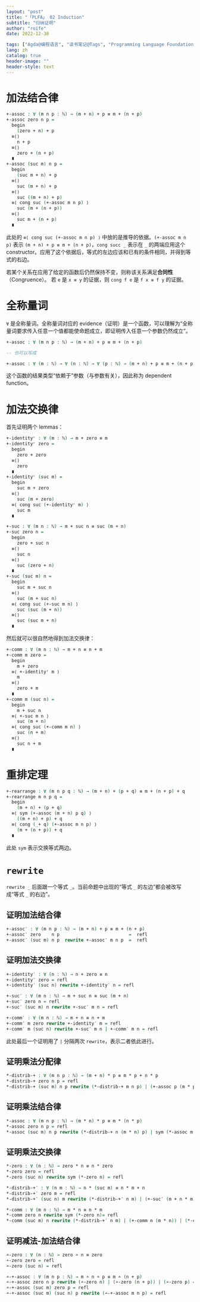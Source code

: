 ```yaml
---
layout: "post"
title: "「PLFA」 02 Induction"
subtitle: "归纳证明"
author: "roife"
date: 2022-12-30

tags: ["Agda@编程语言", "读书笔记@Tags", "Programming Language Foundations in Agda@读书笔记", "Dependent Type@程序语言理论", "形式化验证@程序语言理论", "类型系统@程序语言理论", "程序语言理论@Tags"]
lang: zh
catalog: true
header-image: ""
header-style: text
---
```


# 加法结合律

```agda
+-assoc : ∀ (m n p : ℕ) → (m + n) + p ≡ m + (n + p)
+-assoc zero n p =
  begin
    (zero + n) + p
  ≡⟨⟩
    n + p
  ≡⟨⟩
    zero + (n + p)
  ∎
+-assoc (suc m) n p =
  begin
    (suc m + n) + p
  ≡⟨⟩
    suc (m + n) + p
  ≡⟨⟩
    suc ((m + n) + p)
  ≡⟨ cong suc (+-assoc m n p) ⟩
    suc (m + (n + p))
  ≡⟨⟩
    suc m + (n + p)
  ∎
```

此处的 `≡⟨ cong suc (+-assoc m n p) ⟩` 中放的是推导的依据。`(+-assoc m n p)` 表示 `(m + n) + p ≡ m + (n + p)`，`cong succ _` 表示在 `_` 的两端应用这个 constructor。应用了这个依据后，等式的左边应该和已有的条件相同，并得到等式的右边。

若某个关系在应用了给定的函数后仍然保持不变，则称该关系满足**合同性**（Congruence）。 若 `e` 是 `x ≡ y` 的证据，则 `cong f e` 是 `f x ≡ f y` 的证据。

# 全称量词

`∀` 是全称量词。全称量词对应的 evidence（证明）是一个函数，可以理解为“全称量词要求传入任意一个值都能使命题成立，即证明传入任意一个参数仍然成立”。

```agda
+-assoc : ∀ (m n p : ℕ) → (m + n) + p ≡ m + (n + p)

-- 也可以写成

+-assoc : ∀ (m : ℕ) → ∀ (n : ℕ) → ∀ (p : ℕ) → (m + n) + p ≡ m + (n + p)
```

这个函数的结果类型“依赖于”参数（与参数有关），因此称为 dependent function。

# 加法交换律

首先证明两个 lemmas：

```agda
+-identityʳ : ∀ (m : ℕ) → m + zero ≡ m
+-identityʳ zero =
  begin
    zero + zero
  ≡⟨⟩
    zero
  ∎
+-identityʳ (suc m) =
  begin
    suc m + zero
  ≡⟨⟩
    suc (m + zero)
  ≡⟨ cong suc (+-identityʳ m) ⟩
    suc m
  ∎
```

```agda
+-suc : ∀ (m n : ℕ) → m + suc n ≡ suc (m + n)
+-suc zero n =
  begin
    zero + suc n
  ≡⟨⟩
    suc n
  ≡⟨⟩
    suc (zero + n)
  ∎
+-suc (suc m) n =
  begin
    suc m + suc n
  ≡⟨⟩
    suc (m + suc n)
  ≡⟨ cong suc (+-suc m n) ⟩
    suc (suc (m + n))
  ≡⟨⟩
    suc (suc m + n)
  ∎
```

然后就可以很自然地得到加法交换律：

```agda
+-comm : ∀ (m n : ℕ) → m + n ≡ n + m
+-comm m zero =
  begin
    m + zero
  ≡⟨ +-identityʳ m ⟩
    m
  ≡⟨⟩
    zero + m
  ∎
+-comm m (suc n) =
  begin
    m + suc n
  ≡⟨ +-suc m n ⟩
    suc (m + n)
  ≡⟨ cong suc (+-comm m n) ⟩
    suc (n + m)
  ≡⟨⟩
    suc n + m
  ∎
```

# 重排定理

```agda
+-rearrange : ∀ (m n p q : ℕ) → (m + n) + (p + q) ≡ m + (n + p) + q
+-rearrange m n p q =
  begin
    (m + n) + (p + q)
  ≡⟨ sym (+-assoc (m + n) p q) ⟩
    ((m + n) + p) + q
  ≡⟨ cong (_+ q) (+-assoc m n p) ⟩
    (m + (n + p)) + q
  ∎
```

此处 `sym` 表示交换等式两边。

# `rewrite`

`rewrite _` 后面跟一个等式 `_`。当前命题中出现的“等式 `_` 的左边”都会被改写成“等式 `_` 的右边”。

## 证明加法结合律

```agda
+-assoc′ : ∀ (m n p : ℕ) → (m + n) + p ≡ m + (n + p)
+-assoc′ zero    n p                          =  refl
+-assoc′ (suc m) n p  rewrite +-assoc′ m n p  =  refl
```

## 证明加法交换律

```agda
+-identity′ : ∀ (n : ℕ) → n + zero ≡ n
+-identity′ zero = refl
+-identity′ (suc n) rewrite +-identity′ n = refl

+-suc′ : ∀ (m n : ℕ) → m + suc n ≡ suc (m + n)
+-suc′ zero n = refl
+-suc′ (suc m) n rewrite +-suc′ m n = refl

+-comm′ : ∀ (m n : ℕ) → m + n ≡ n + m
+-comm′ m zero rewrite +-identity′ m = refl
+-comm′ m (suc n) rewrite +-suc′ m n | +-comm′ m n = refl
```

此处最后一个证明用了 `|` 分隔两次 `rewrite`，表示二者依此进行。

## 证明乘法分配律

```agda
*-distrib-+ : ∀ (m n p : ℕ) → (m + n) * p ≡ m * p + n * p
*-distrib-+ zero n p = refl
*-distrib-+ (suc m) n p rewrite (*-distrib-+ m n p) | (+-assoc p (m * p) (n * p)) = refl
```

## 证明乘法结合律

```agda
*-assoc : ∀ (m n p : ℕ) → (m * n) * p ≡ m * (n * p)
*-assoc zero n p = refl
*-assoc (suc m) n p rewrite (*-distrib-+ n (m * n) p) | sym (*-assoc m n p) = refl
```

## 证明乘法交换律

```agda
*-zero : ∀ (n : ℕ) → zero * n ≡ n * zero
*-zero zero = refl
*-zero (suc n) rewrite sym (*-zero n) = refl

*-distrib-+′ : ∀ (n m : ℕ) → n * (suc m) ≡ n * m + n
*-distrib-+′ zero m = refl
*-distrib-+′ (suc n) m rewrite (*-distrib-+′ n m) | (+-suc′ (m + n * m) n) | (+-assoc m (n * m) n) = refl

*-comm : ∀ (m n : ℕ) → m * n ≡ n * m
*-comm zero n rewrite sym (*-zero n)= refl
*-comm (suc m) n rewrite (*-distrib-+′ n m) | (+-comm n (m * n)) | (*-comm m n) = refl
```

## 证明减法-加法结合律

```agda
∸-zero : ∀ (n : ℕ) → zero ∸ n ≡ zero
∸-zero zero = refl
∸-zero (suc n) = refl

∸-+-assoc : ∀ (m n p : ℕ) → m ∸ n ∸ p ≡ m ∸ (n + p)
∸-+-assoc zero n p rewrite (∸-zero n) | (∸-zero (n + p)) | (∸-zero p) = refl
∸-+-assoc (suc m) zero p = refl
∸-+-assoc (suc m) (suc n) p rewrite (∸-+-assoc m n p) = refl
```
